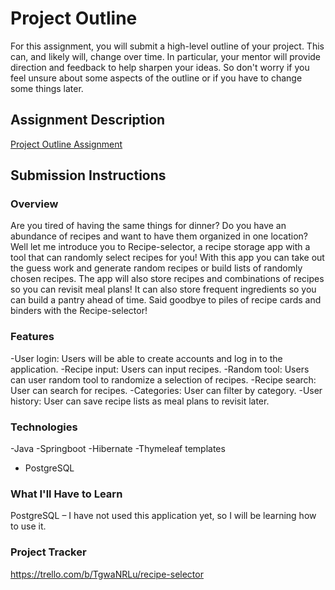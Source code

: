 # Project Outline
For this assignment, you will submit a high-level outline of your project. This can, and likely will, change over time. In particular, your mentor will provide direction and feedback to help sharpen your ideas. So don't worry if you feel unsure about some aspects of the outline or if you have to change some things later.

## Assignment Description
[Project Outline Assignment](https://education.launchcode.org/liftoff/modules/assignments/project-outline)

## Submission Instructions

### Overview
Are you tired of having the same things for dinner? Do you have an abundance of recipes and want to have them organized in one location? Well let me introduce you to Recipe-selector, a recipe storage app with a tool that can randomly select recipes for you! With this app you can take out the guess work and generate random recipes or build lists of randomly chosen recipes.
The app will also store recipes and combinations of recipes so you can revisit meal plans! It can also store frequent ingredients so you can build a pantry ahead of time. Said goodbye to piles of recipe cards and binders with the Recipe-selector!

### Features
-User login: Users will be able to create accounts and log in to the application. 
-Recipe input: Users can input recipes.
-Random tool: Users can user random tool to randomize a selection of recipes.
-Recipe search: User can search for recipes.
-Categories: User can filter by category.
-User history: User can save recipe lists as meal plans to revisit later.

### Technologies
-Java
-Springboot
-Hibernate
-Thymeleaf templates
- PostgreSQL

### What I'll Have to Learn
PostgreSQL – I have not used this application yet, so I will be learning how to use it.

### Project Tracker
https://trello.com/b/TgwaNRLu/recipe-selector

